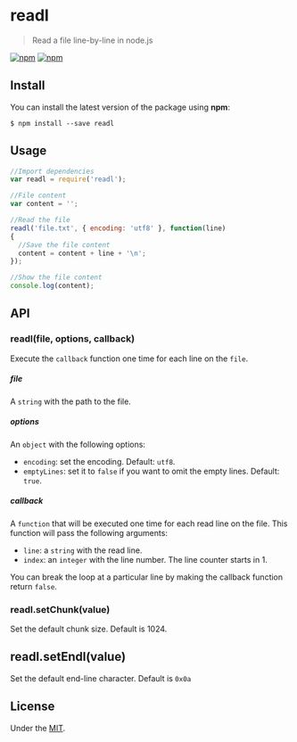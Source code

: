 # readl

> Read a file line-by-line in node.js

[![npm](https://img.shields.io/npm/v/readl.svg?style=flat-square)](https://www.npmjs.com/package/readl)
[![npm](https://img.shields.io/npm/dt/readl.svg?style=flat-square)](https://www.npmjs.com/package/readl)

## Install

You can install the latest version of the package using **npm**:

```
$ npm install --save readl
```

## Usage

```javascript
//Import dependencies
var readl = require('readl');

//File content
var content = '';

//Read the file
readl('file.txt', { encoding: 'utf8' }, function(line)
{
  //Save the file content
  content = content + line + '\n';
});

//Show the file content
console.log(content);
```

## API

### readl(file, options, callback)

Execute the `callback` function one time for each line on the `file`.

##### file

A `string` with the path to the file.

##### options

An `object` with the following options:

- `encoding`: set the encoding. Default: `utf8`.
- `emptyLines`: set it to `false` if you want to omit the empty lines. Default: `true`.

##### callback

A `function` that will be executed one time for each read line on the file. This function will pass the following arguments:

- `line`: a `string` with the read line.
- `index`: an `integer` with the line number. The line counter starts in 1.

You can break the loop at a particular line by making the callback function return `false`.  

### readl.setChunk(value)

Set the default chunk size. Default is 1024. 

## readl.setEndl(value)

Set the default end-line character. Default is `0x0a`

## License

Under the [MIT](./LICENSE).
